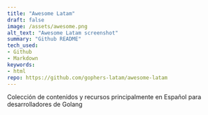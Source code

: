```yaml
---
title: "Awesome Latam"
draft: false
image: /assets/awesome.png
alt_text: "Awesome Latam screenshot"
summary: "Github README"
tech_used:
- Github
- Markdown
keywords:
- html
repo: https://github.com/gophers-latam/awesome-latam
---
```


Colección de contenidos y recursos principalmente en Español para desarrolladores de Golang